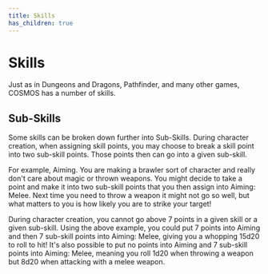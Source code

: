 ```yaml
---
title: Skills
has_children: true
---
```


# Skills

Just as in Dungeons and Dragons, Pathfinder, and many other games, COSMOS has a number of skills.

## Sub-Skills

Some skills can be broken down further into Sub-Skills. During character creation, when assigning skill points, you may choose to break a skill point into two sub-skill points. Those points then can go into a given sub-skill.

For example, Aiming. You are making a brawler sort of character and really don't care about magic or thrown weapons. You might decide to take a point and make it into two sub-skill points that you then assign into Aiming: Melee. Next time you need to throw a weapon it might not go so well, but what matters to you is how likely you are to strike your target!

During character creation, you cannot go above 7 points in a given skill or a given sub-skill. Using the above example, you could put 7 points into Aiming and then 7 sub-skill points into Aiming: Melee, giving you a whopping 15d20 to roll to hit! It's also possible to put no points into Aiming and 7 sub-skill points into Aiming: Melee, meaning you roll 1d20 when throwing a weapon but 8d20 when attacking with a melee weapon.

